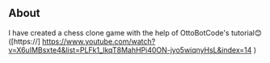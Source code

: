 ## About
I have created a chess clone game with the help of OttoBotCode's tutorial😊([https://] https://www.youtube.com/watch?v=X6uIMBsxte4&list=PLFk1_lkqT8MahHPi40ON-jyo5wiqnyHsL&index=14 )
